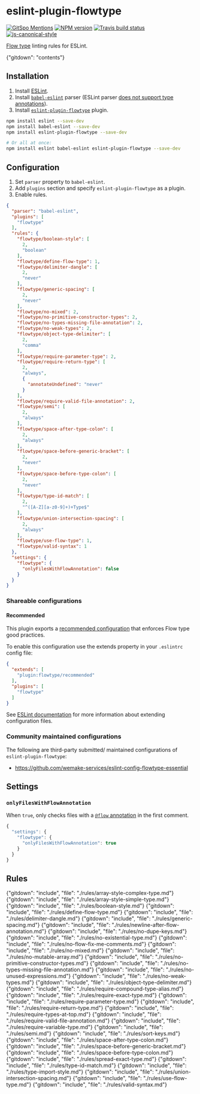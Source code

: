 # eslint-plugin-flowtype

[![GitSpo Mentions](https://gitspo.com/badges/gajus/eslint-plugin-flowtype?style=flat-square)](https://gitspo.com/mentions/gajus/eslint-plugin-flowtype)
[![NPM version](http://img.shields.io/npm/v/eslint-plugin-flowtype.svg?style=flat-square)](https://www.npmjs.org/package/eslint-plugin-flowtype)
[![Travis build status](http://img.shields.io/travis/gajus/eslint-plugin-flowtype/master.svg?style=flat-square)](https://travis-ci.org/gajus/eslint-plugin-flowtype)
[![js-canonical-style](https://img.shields.io/badge/code%20style-canonical-blue.svg?style=flat-square)](https://github.com/gajus/canonical)

[Flow type](http://flowtype.org/) linting rules for ESLint.

{"gitdown": "contents"}

## Installation

1. Install [ESLint](https://www.github.com/eslint/eslint).
1. Install [`babel-eslint`](https://github.com/babel/babel-eslint) parser (ESLint parser [does not support type annotations](https://github.com/eslint/eslint/issues/2157)).
1. Install [`eslint-plugin-flowtype`](https://github.com/gajus/eslint-plugin-flowtype) plugin.

<!-- -->

```sh
npm install eslint --save-dev
npm install babel-eslint --save-dev
npm install eslint-plugin-flowtype --save-dev

# Or all at once:
npm install eslint babel-eslint eslint-plugin-flowtype --save-dev
```

## Configuration

1. Set `parser` property to `babel-eslint`.
1. Add `plugins` section and specify `eslint-plugin-flowtype` as a plugin.
1. Enable rules.

<!-- -->

```json
{
  "parser": "babel-eslint",
  "plugins": [
    "flowtype"
  ],
  "rules": {
    "flowtype/boolean-style": [
      2,
      "boolean"
    ],
    "flowtype/define-flow-type": 1,
    "flowtype/delimiter-dangle": [
      2,
      "never"
    ],
    "flowtype/generic-spacing": [
      2,
      "never"
    ],
    "flowtype/no-mixed": 2,
    "flowtype/no-primitive-constructor-types": 2,
    "flowtype/no-types-missing-file-annotation": 2,
    "flowtype/no-weak-types": 2,
    "flowtype/object-type-delimiter": [
      2,
      "comma"
    ],
    "flowtype/require-parameter-type": 2,
    "flowtype/require-return-type": [
      2,
      "always",
      {
        "annotateUndefined": "never"
      }
    ],
    "flowtype/require-valid-file-annotation": 2,
    "flowtype/semi": [
      2,
      "always"
    ],
    "flowtype/space-after-type-colon": [
      2,
      "always"
    ],
    "flowtype/space-before-generic-bracket": [
      2,
      "never"
    ],
    "flowtype/space-before-type-colon": [
      2,
      "never"
    ],
    "flowtype/type-id-match": [
      2,
      "^([A-Z][a-z0-9]+)+Type$"
    ],
    "flowtype/union-intersection-spacing": [
      2,
      "always"
    ],
    "flowtype/use-flow-type": 1,
    "flowtype/valid-syntax": 1
  },
  "settings": {
    "flowtype": {
      "onlyFilesWithFlowAnnotation": false
    }
  }
}
```

### Shareable configurations

#### Recommended

This plugin exports a [recommended configuration](./src/configs/recommended.json) that enforces Flow type good practices.

To enable this configuration use the extends property in your `.eslintrc` config file:

```json
{
  "extends": [
    "plugin:flowtype/recommended"
  ],
  "plugins": [
    "flowtype"
  ]
}
```

See [ESLint documentation](http://eslint.org/docs/user-guide/configuring#extending-configuration-files) for more information about extending configuration files.

### Community maintained configurations

The following are third-party submitted/ maintained configurations of `eslint-plugin-flowtype`:

* https://github.com/wemake-services/eslint-config-flowtype-essential

## Settings

### `onlyFilesWithFlowAnnotation`

When `true`, only checks files with a [`@flow` annotation](http://flowtype.org/docs/about-flow.html#gradual) in the first comment.

```js
{
  "settings": {
    "flowtype": {
      "onlyFilesWithFlowAnnotation": true
    }
  }
}
```

## Rules

<!-- Rules are sorted alphabetically. -->

{"gitdown": "include", "file": "./rules/array-style-complex-type.md"}
{"gitdown": "include", "file": "./rules/array-style-simple-type.md"}
{"gitdown": "include", "file": "./rules/boolean-style.md"}
{"gitdown": "include", "file": "./rules/define-flow-type.md"}
{"gitdown": "include", "file": "./rules/delimiter-dangle.md"}
{"gitdown": "include", "file": "./rules/generic-spacing.md"}
{"gitdown": "include", "file": "./rules/newline-after-flow-annotation.md"}
{"gitdown": "include", "file": "./rules/no-dupe-keys.md"}
{"gitdown": "include", "file": "./rules/no-existential-type.md"}
{"gitdown": "include", "file": "./rules/no-flow-fix-me-comments.md"}
{"gitdown": "include", "file": "./rules/no-mixed.md"}
{"gitdown": "include", "file": "./rules/no-mutable-array.md"}
{"gitdown": "include", "file": "./rules/no-primitive-constructor-types.md"}
{"gitdown": "include", "file": "./rules/no-types-missing-file-annotation.md"}
{"gitdown": "include", "file": "./rules/no-unused-expressions.md"}
{"gitdown": "include", "file": "./rules/no-weak-types.md"}
{"gitdown": "include", "file": "./rules/object-type-delimiter.md"}
{"gitdown": "include", "file": "./rules/require-compound-type-alias.md"}
{"gitdown": "include", "file": "./rules/require-exact-type.md"}
{"gitdown": "include", "file": "./rules/require-parameter-type.md"}
{"gitdown": "include", "file": "./rules/require-return-type.md"}
{"gitdown": "include", "file": "./rules/require-types-at-top.md"}
{"gitdown": "include", "file": "./rules/require-valid-file-annotation.md"}
{"gitdown": "include", "file": "./rules/require-variable-type.md"}
{"gitdown": "include", "file": "./rules/semi.md"}
{"gitdown": "include", "file": "./rules/sort-keys.md"}
{"gitdown": "include", "file": "./rules/space-after-type-colon.md"}
{"gitdown": "include", "file": "./rules/space-before-generic-bracket.md"}
{"gitdown": "include", "file": "./rules/space-before-type-colon.md"}
{"gitdown": "include", "file": "./rules/spread-exact-type.md"}
{"gitdown": "include", "file": "./rules/type-id-match.md"}
{"gitdown": "include", "file": "./rules/type-import-style.md"}
{"gitdown": "include", "file": "./rules/union-intersection-spacing.md"}
{"gitdown": "include", "file": "./rules/use-flow-type.md"}
{"gitdown": "include", "file": "./rules/valid-syntax.md"}
